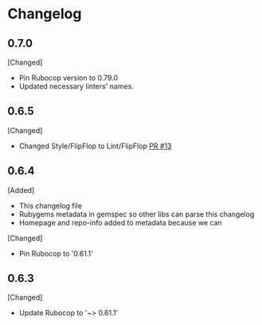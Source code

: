 # Changelog

## 0.7.0

[Changed]

- Pin Rubocop version to 0.79.0
- Updated necessary linters' names.

## 0.6.5

[Changed]

- Changed Style/FlipFlop to Lint/FlipFlop [PR #13](https://github.com/WeTransfer/wetransfer_style/pull/13)

## 0.6.4

[Added]

- This changelog file
- Rubygems metadata in gemspec so other libs can parse this changelog
- Homepage and repo-info added to metadata because we can

[Changed]

- Pin Rubocop to '0.61.1'

## 0.6.3

[Changed]

- Update Rubocop to '~> 0.61.1'
